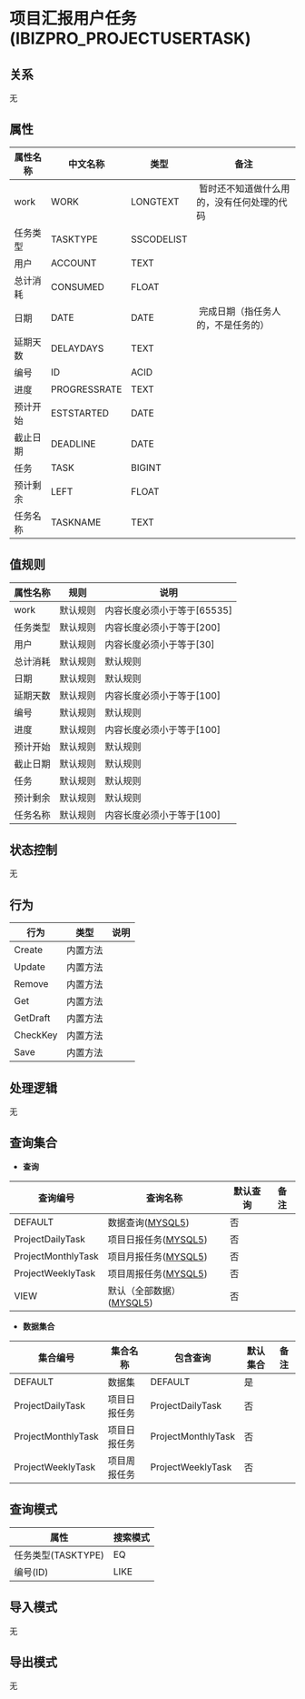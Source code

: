 # 项目汇报用户任务(IBIZPRO_PROJECTUSERTASK)

  

## 关系
无

## 属性

| 属性名称        |    中文名称    | 类型     |  备注  |
| --------   |------------| -----   |  -------- | 
|work|WORK|LONGTEXT|&nbsp;暂时还不知道做什么用的，没有任何处理的代码|
|任务类型|TASKTYPE|SSCODELIST|&nbsp;|
|用户|ACCOUNT|TEXT|&nbsp;|
|总计消耗|CONSUMED|FLOAT|&nbsp;|
|日期|DATE|DATE|&nbsp;完成日期（指任务人的，不是任务的）|
|延期天数|DELAYDAYS|TEXT|&nbsp;|
|编号|ID|ACID|&nbsp;|
|进度|PROGRESSRATE|TEXT|&nbsp;|
|预计开始|ESTSTARTED|DATE|&nbsp;|
|截止日期|DEADLINE|DATE|&nbsp;|
|任务|TASK|BIGINT|&nbsp;|
|预计剩余|LEFT|FLOAT|&nbsp;|
|任务名称|TASKNAME|TEXT|&nbsp;|

## 值规则
| 属性名称    | 规则    |  说明  |
| --------   |------------| ----- | 
|work|默认规则|内容长度必须小于等于[65535]|
|任务类型|默认规则|内容长度必须小于等于[200]|
|用户|默认规则|内容长度必须小于等于[30]|
|总计消耗|默认规则|默认规则|
|日期|默认规则|默认规则|
|延期天数|默认规则|内容长度必须小于等于[100]|
|编号|默认规则|默认规则|
|进度|默认规则|内容长度必须小于等于[100]|
|预计开始|默认规则|默认规则|
|截止日期|默认规则|默认规则|
|任务|默认规则|默认规则|
|预计剩余|默认规则|默认规则|
|任务名称|默认规则|内容长度必须小于等于[100]|

## 状态控制

无


## 行为
| 行为    | 类型    |  说明  |
| --------   |------------| ----- | 
|Create|内置方法|&nbsp;|
|Update|内置方法|&nbsp;|
|Remove|内置方法|&nbsp;|
|Get|内置方法|&nbsp;|
|GetDraft|内置方法|&nbsp;|
|CheckKey|内置方法|&nbsp;|
|Save|内置方法|&nbsp;|

## 处理逻辑
无

## 查询集合

* **查询**

| 查询编号 | 查询名称       | 默认查询 |   备注|
| --------  | --------   | --------   | ----- |
|DEFAULT|数据查询([MYSQL5](../../appendix/query_MYSQL5.md#IbzproProjectUserTask_Default))|否|&nbsp;|
|ProjectDailyTask|项目日报任务([MYSQL5](../../appendix/query_MYSQL5.md#IbzproProjectUserTask_ProjectDailyTask))|否|&nbsp;|
|ProjectMonthlyTask|项目月报任务([MYSQL5](../../appendix/query_MYSQL5.md#IbzproProjectUserTask_ProjectMonthlyTask))|否|&nbsp;|
|ProjectWeeklyTask|项目周报任务([MYSQL5](../../appendix/query_MYSQL5.md#IbzproProjectUserTask_ProjectWeeklyTask))|否|&nbsp;|
|VIEW|默认（全部数据）([MYSQL5](../../appendix/query_MYSQL5.md#IbzproProjectUserTask_View))|否|&nbsp;|

* **数据集合**

| 集合编号 | 集合名称   |  包含查询  | 默认集合 |   备注|
| --------  | --------   | -------- | --------   | ----- |
|DEFAULT|数据集|DEFAULT|是|&nbsp;|
|ProjectDailyTask|项目日报任务|ProjectDailyTask|否|&nbsp;|
|ProjectMonthlyTask|项目日报任务|ProjectMonthlyTask|否|&nbsp;|
|ProjectWeeklyTask|项目周报任务|ProjectWeeklyTask|否|&nbsp;|

## 查询模式
| 属性      |    搜索模式     |
| --------   |------------|
|任务类型(TASKTYPE)|EQ|
|编号(ID)|LIKE|

## 导入模式
无


## 导出模式
无
